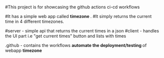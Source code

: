 #This project is for showcasing the github actions ci-cd workflows

#It has a simple web app called <b> timezone </b>. 
#It simply returns the current time in 4 different timezones. 

#server - simple api that returns the current times in a json
#client - handles the UI part i.e "get current times" button and lists with times

.github - contains the workflows <b> automate the deployment/testing </b> of webapp <b> timezone </b>
